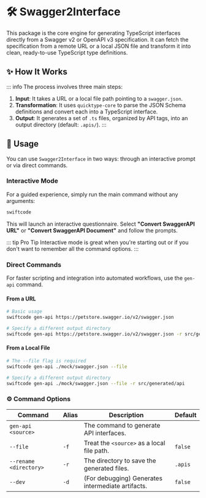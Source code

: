 # 🛠️ Swagger2Interface

This package is the core engine for generating TypeScript interfaces directly from a Swagger v2 or OpenAPI v3 specification. It can fetch the specification from a remote URL or a local JSON file and transform it into clean, ready-to-use TypeScript type definitions.

## ✨ How It Works

::: info
The process involves three main steps:
1.  **Input**: It takes a URL or a local file path pointing to a `swagger.json`.
2.  **Transformation**: It uses `quicktype-core` to parse the JSON Schema definitions and convert each into a TypeScript interface.
3.  **Output**: It generates a set of `.ts` files, organized by API tags, into an output directory (default: `.apis/`).
:::

## 🚀 Usage

You can use `Swagger2Interface` in two ways: through an interactive prompt or via direct commands.

### Interactive Mode

For a guided experience, simply run the main command without any arguments:

```bash [Terminal]
swiftcode
```

This will launch an interactive questionnaire. Select **"Convert SwaggerAPI URL"** or **"Convert SwaggerAPI Document"** and follow the prompts.

::: tip Pro Tip
Interactive mode is great when you're starting out or if you don't want to remember all the command options.
:::

### Direct Commands

For faster scripting and integration into automated workflows, use the `gen-api` command.

#### From a URL

```bash [Terminal]
# Basic usage
swiftcode gen-api https://petstore.swagger.io/v2/swagger.json

# Specify a different output directory
swiftcode gen-api https://petstore.swagger.io/v2/swagger.json -r src/generated/api
```

#### From a Local File

```bash [Terminal]
# The --file flag is required
swiftcode gen-api ./mock/swagger.json --file

# Specify a different output directory
swiftcode gen-api ./mock/swagger.json --file -r src/generated/api
```

### ⚙️ Command Options

| Command                 | Alias | Description                                           | Default   |
| ----------------------- | ----- | ----------------------------------------------------- | --------- |
| `gen-api <source>`      |       | The command to generate API interfaces.               |           |
| `--file`                | `-f`  | Treat the `<source>` as a local file path.            | `false`   |
| `--rename <directory>`  | `-r`  | The directory to save the generated files.            | `.apis`   |
| `--dev`                 | `-d`  | (For debugging) Generates intermediate artifacts.     | `false`   |
